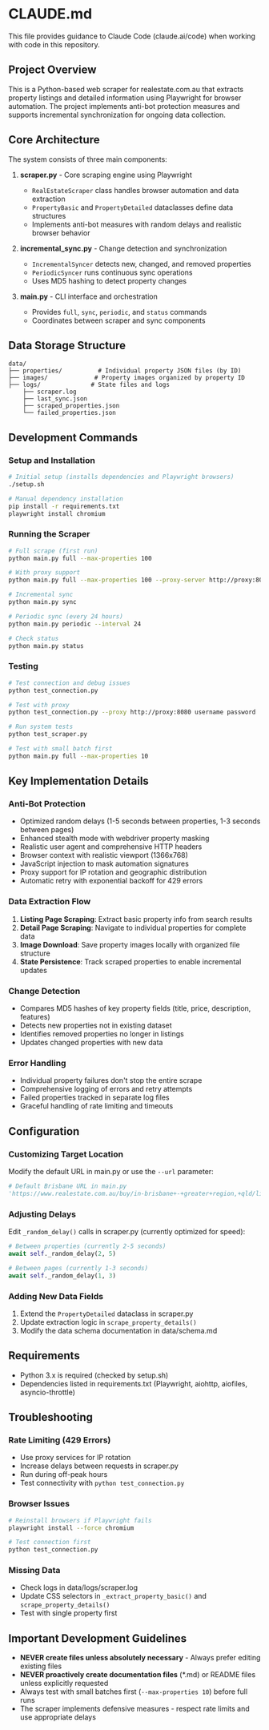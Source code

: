 # CLAUDE.md

This file provides guidance to Claude Code (claude.ai/code) when working with code in this repository.

## Project Overview

This is a Python-based web scraper for realestate.com.au that extracts property listings and detailed information using Playwright for browser automation. The project implements anti-bot protection measures and supports incremental synchronization for ongoing data collection.

## Core Architecture

The system consists of three main components:

1. **scraper.py** - Core scraping engine using Playwright
   - `RealEstateScraper` class handles browser automation and data extraction
   - `PropertyBasic` and `PropertyDetailed` dataclasses define data structures
   - Implements anti-bot measures with random delays and realistic browser behavior

2. **incremental_sync.py** - Change detection and synchronization
   - `IncrementalSyncer` detects new, changed, and removed properties
   - `PeriodicSyncer` runs continuous sync operations
   - Uses MD5 hashing to detect property changes

3. **main.py** - CLI interface and orchestration
   - Provides `full`, `sync`, `periodic`, and `status` commands
   - Coordinates between scraper and sync components

## Data Storage Structure

```
data/
├── properties/          # Individual property JSON files (by ID)
├── images/             # Property images organized by property ID
├── logs/              # State files and logs
    ├── scraper.log
    ├── last_sync.json
    ├── scraped_properties.json
    └── failed_properties.json
```

## Development Commands

### Setup and Installation
```bash
# Initial setup (installs dependencies and Playwright browsers)
./setup.sh

# Manual dependency installation
pip install -r requirements.txt
playwright install chromium
```

### Running the Scraper
```bash
# Full scrape (first run)
python main.py full --max-properties 100

# With proxy support
python main.py full --max-properties 100 --proxy-server http://proxy:8080 --proxy-username user --proxy-password pass

# Incremental sync
python main.py sync

# Periodic sync (every 24 hours)
python main.py periodic --interval 24

# Check status
python main.py status
```

### Testing
```bash
# Test connection and debug issues
python test_connection.py

# Test with proxy
python test_connection.py --proxy http://proxy:8080 username password

# Run system tests
python test_scraper.py

# Test with small batch first
python main.py full --max-properties 10
```

## Key Implementation Details

### Anti-Bot Protection
- Optimized random delays (1-5 seconds between properties, 1-3 seconds between pages)
- Enhanced stealth mode with webdriver property masking
- Realistic user agent and comprehensive HTTP headers
- Browser context with realistic viewport (1366x768)
- JavaScript injection to mask automation signatures
- Proxy support for IP rotation and geographic distribution
- Automatic retry with exponential backoff for 429 errors

### Data Extraction Flow
1. **Listing Page Scraping**: Extract basic property info from search results
2. **Detail Page Scraping**: Navigate to individual properties for complete data
3. **Image Download**: Save property images locally with organized file structure
4. **State Persistence**: Track scraped properties to enable incremental updates

### Change Detection
- Compares MD5 hashes of key property fields (title, price, description, features)
- Detects new properties not in existing dataset
- Identifies removed properties no longer in listings
- Updates changed properties with new data

### Error Handling
- Individual property failures don't stop the entire scrape
- Comprehensive logging of errors and retry attempts
- Failed properties tracked in separate log files
- Graceful handling of rate limiting and timeouts

## Configuration

### Customizing Target Location
Modify the default URL in main.py or use the `--url` parameter:
```python
# Default Brisbane URL in main.py
'https://www.realestate.com.au/buy/in-brisbane+-+greater+region,+qld/list-1'
```

### Adjusting Delays
Edit `_random_delay()` calls in scraper.py (currently optimized for speed):
```python
# Between properties (currently 2-5 seconds)
await self._random_delay(2, 5)

# Between pages (currently 1-3 seconds)
await self._random_delay(1, 3)
```

### Adding New Data Fields
1. Extend the `PropertyDetailed` dataclass in scraper.py
2. Update extraction logic in `scrape_property_details()`
3. Modify the data schema documentation in data/schema.md

## Requirements

- Python 3.x is required (checked by setup.sh)
- Dependencies listed in requirements.txt (Playwright, aiohttp, aiofiles, asyncio-throttle)

## Troubleshooting

### Rate Limiting (429 Errors)
- Use proxy services for IP rotation
- Increase delays between requests in scraper.py
- Run during off-peak hours
- Test connectivity with `python test_connection.py`

### Browser Issues
```bash
# Reinstall browsers if Playwright fails
playwright install --force chromium

# Test connection first
python test_connection.py
```

### Missing Data
- Check logs in data/logs/scraper.log
- Update CSS selectors in `_extract_property_basic()` and `scrape_property_details()`
- Test with single property first

## Important Development Guidelines

- **NEVER create files unless absolutely necessary** - Always prefer editing existing files
- **NEVER proactively create documentation files** (*.md) or README files unless explicitly requested
- Always test with small batches first (`--max-properties 10`) before full runs
- The scraper implements defensive measures - respect rate limits and use appropriate delays